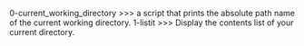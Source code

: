 0-current_working_directory >>> a script that prints the absolute path name of the current working directory.
1-listit                    >>> Display the contents list of your current directory.

